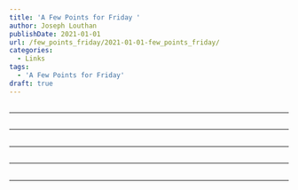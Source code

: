 ```yaml
---
title: 'A Few Points for Friday '
author: Joseph Louthan
publishDate: 2021-01-01
url: /few_points_friday/2021-01-01-few_points_friday/
categories:
  - Links
tags:
  - 'A Few Points for Friday'
draft: true
---
```


##


------

##


------

##


------

##


------

##


------

